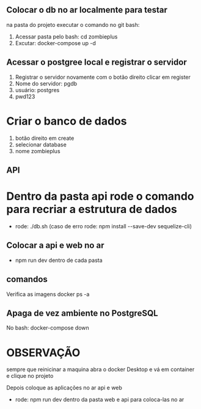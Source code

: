 ## Colocar o db no ar localmente para testar 

na pasta do projeto executar o comando no git bash:

1. Acessar pasta pelo bash: cd zombieplus
2. Excutar: docker-compose up -d

## Acessar o postgree local e registrar o servidor

1. Registrar o servidor novamente com o botão direito clicar em register
2. Nome do servidor: pgdb
3. usuário: postgres
4. pwd123

# Criar o banco de dados

1. botão direito em create
2. selecionar database
3. nome zombieplus


## API
# Dentro da pasta api rode o comando para recriar a estrutura de dados

- rode:  ./db.sh
  (caso de erro rode: npm install --save-dev sequelize-cli)

 ## Colocar a api e web no ar

  - npm run dev dentro de cada pasta

## comandos

Verifica as imagens
  docker ps -a

## Apaga de vez ambiente no PostgreSQL

No bash: docker-compose down


# OBSERVAÇÃO

sempre que reinicinar a maquina abra o docker Desktop e vá em container e clique no projeto

Depois coloque as aplicações no ar api e web

- rode: npm run dev dentro da pasta web e api para coloca-las no ar
